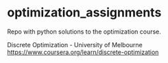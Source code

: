 # optimization_assignments
Repo with python solutions to the optimization course.

Discrete Optimization - University of Melbourne
https://www.coursera.org/learn/discrete-optimization
